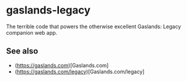 # gaslands-legacy
The terrible code that powers the otherwise excellent Gaslands: Legacy companion web app.

## See also
- (https://gaslands.com)[Gaslands.com]
- (https://gaslands.com/legacy)[Gaslands.com/legacy]
